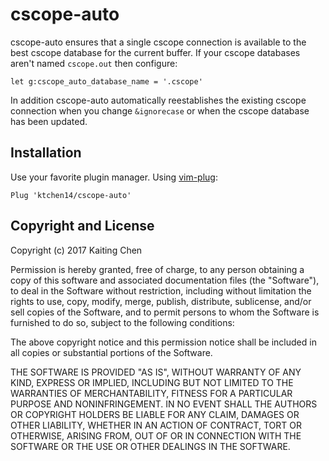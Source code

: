 # cscope-auto

cscope-auto ensures that a single cscope connection is available to the best
cscope database for the current buffer. If your cscope databases aren't named
`cscope.out` then configure:

```vim
let g:cscope_auto_database_name = '.cscope'
```

In addition cscope-auto automatically reestablishes the existing cscope
connection when you change `&ignorecase` or when the cscope database has been
updated.

## Installation

Use your favorite plugin manager. Using [vim-plug](https://github.com/junegunn/vim-plug):

```vim
Plug 'ktchen14/cscope-auto'
```

## Copyright and License

Copyright (c) 2017 Kaiting Chen

Permission is hereby granted, free of charge, to any person obtaining a copy
of this software and associated documentation files (the "Software"), to deal
in the Software without restriction, including without limitation the rights
to use, copy, modify, merge, publish, distribute, sublicense, and/or sell
copies of the Software, and to permit persons to whom the Software is
furnished to do so, subject to the following conditions:

The above copyright notice and this permission notice shall be included in all
copies or substantial portions of the Software.

THE SOFTWARE IS PROVIDED "AS IS", WITHOUT WARRANTY OF ANY KIND, EXPRESS OR
IMPLIED, INCLUDING BUT NOT LIMITED TO THE WARRANTIES OF MERCHANTABILITY,
FITNESS FOR A PARTICULAR PURPOSE AND NONINFRINGEMENT. IN NO EVENT SHALL THE
AUTHORS OR COPYRIGHT HOLDERS BE LIABLE FOR ANY CLAIM, DAMAGES OR OTHER
LIABILITY, WHETHER IN AN ACTION OF CONTRACT, TORT OR OTHERWISE, ARISING FROM,
OUT OF OR IN CONNECTION WITH THE SOFTWARE OR THE USE OR OTHER DEALINGS IN THE
SOFTWARE.
